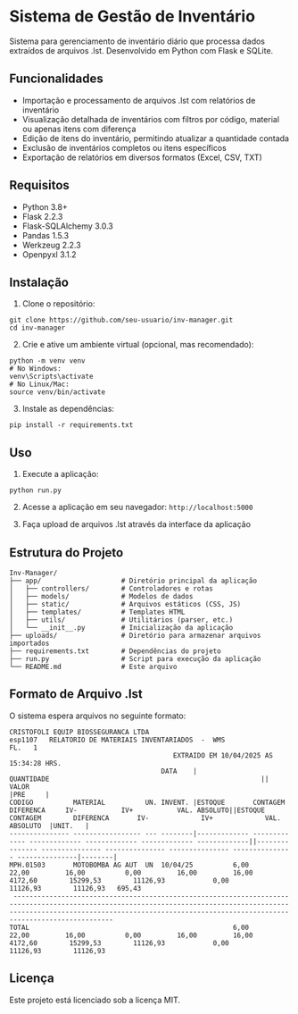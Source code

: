# Sistema de Gestão de Inventário

Sistema para gerenciamento de inventário diário que processa dados extraídos de arquivos .lst. Desenvolvido em Python com Flask e SQLite.

## Funcionalidades

- Importação e processamento de arquivos .lst com relatórios de inventário
- Visualização detalhada de inventários com filtros por código, material ou apenas itens com diferença
- Edição de itens do inventário, permitindo atualizar a quantidade contada
- Exclusão de inventários completos ou itens específicos
- Exportação de relatórios em diversos formatos (Excel, CSV, TXT)

## Requisitos

- Python 3.8+
- Flask 2.2.3
- Flask-SQLAlchemy 3.0.3
- Pandas 1.5.3
- Werkzeug 2.2.3
- Openpyxl 3.1.2

## Instalação

1. Clone o repositório:
```
git clone https://github.com/seu-usuario/inv-manager.git
cd inv-manager
```

2. Crie e ative um ambiente virtual (opcional, mas recomendado):
```
python -m venv venv
# No Windows:
venv\Scripts\activate
# No Linux/Mac:
source venv/bin/activate
```

3. Instale as dependências:
```
pip install -r requirements.txt
```

## Uso

1. Execute a aplicação:
```
python run.py
```

2. Acesse a aplicação em seu navegador: `http://localhost:5000`

3. Faça upload de arquivos .lst através da interface da aplicação

## Estrutura do Projeto

```
Inv-Manager/
├── app/                    # Diretório principal da aplicação
│   ├── controllers/        # Controladores e rotas
│   ├── models/             # Modelos de dados
│   ├── static/             # Arquivos estáticos (CSS, JS)
│   ├── templates/          # Templates HTML
│   ├── utils/              # Utilitários (parser, etc.)
│   └── __init__.py         # Inicialização da aplicação
├── uploads/                # Diretório para armazenar arquivos importados
├── requirements.txt        # Dependências do projeto
├── run.py                  # Script para execução da aplicação
└── README.md               # Este arquivo
```

## Formato de Arquivo .lst

O sistema espera arquivos no seguinte formato:

```
CRISTOFOLI EQUIP BIOSSEGURANCA LTDA 
esp1107   RELATORIO DE MATERIAIS INVENTARIADOS  -  WMS                   FL.   1
                                         EXTRAIDO EM 10/04/2025 AS 15:34:28 HRS.
                                      DATA    |                    QUANTIDADE                                                     ||                         VALOR                                                                 |PRE     |
CODIGO          MATERIAL          UN. INVENT. |ESTOQUE       CONTAGEM      DIFERENCA     IV-           IV+           VAL. ABSOLUTO||ESTOQUE         CONTAGEM        DIFERENCA       IV-             IV+             VAL. ABSOLUTO  |UNIT.   |
--------------- ----------------- --- --------|------------- ------------- ------------- ------------- ------------- -------------||--------------- --------------- --------------- --------------- --------------- ---------------|--------|
MPH.01503       MOTOBOMBA AG AUT  UN  10/04/25          6,00         22,00         16,00          0,00         16,00         16,00          4172,60        15299,53        11126,93            0,00        11126,93        11126,93   695,43
 -------------------------------------------------------------------------------------------------------------------------------------------------------------------------------------------------------------------------------------------
TOTAL                                                   6,00         22,00         16,00          0,00         16,00         16,00          4172,60        15299,53        11126,93            0,00        11126,93        11126,93
```

## Licença

Este projeto está licenciado sob a licença MIT.